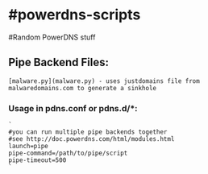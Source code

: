 #powerdns-scripts
================
#Random PowerDNS stuff


## Pipe Backend Files:
	[malware.py](malware.py) - uses justdomains file from malwaredomains.com to generate a sinkhole
	

### Usage in pdns.conf or pdns.d/*:
	`
	#you can run multiple pipe backends together
	#see http://doc.powerdns.com/html/modules.html 
	launch=pipe
	pipe-command=/path/to/pipe/script
	pipe-timeout=500
	`